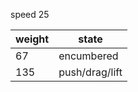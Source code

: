 speed 25

| weight | state          |
| ------ | -------------- |
| 67     | encumbered     |
| 135    | push/drag/lift |
